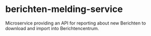 # berichten-melding-service
Microservice providing an API for reporting about new Berichten to download and import into Berichtencentrum.
